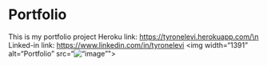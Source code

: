# Portfolio
This is my portfolio project Heroku link:  https://tyronelevi.herokuapp.com/\n
Linked-in link: https://www.linkedin.com/in/tyronelevi
<img width=“1391” alt=“Portfolio” src=“<img width=“368” alt=“image” src="https://user-images.githubusercontent.com/79067250/188530002-a448e1b0-193d-4f36-a3e6-25cc98ee1e1f.png">">


